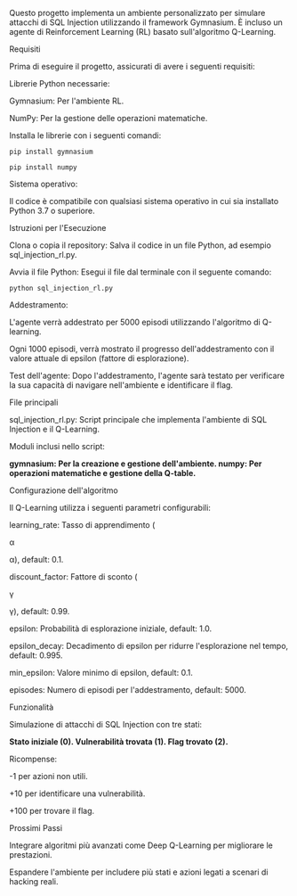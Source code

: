 Questo progetto implementa un ambiente personalizzato per simulare attacchi di SQL Injection utilizzando il framework Gymnasium. È incluso un agente di Reinforcement Learning (RL) basato sull'algoritmo Q-Learning.

  

Requisiti

  

Prima di eseguire il progetto, assicurati di avere i seguenti requisiti:

  

Librerie Python necessarie:

Gymnasium: Per l'ambiente RL.

NumPy: Per la gestione delle operazioni matematiche.

Installa le librerie con i seguenti comandi:

  

    pip install gymnasium
    
    pip install numpy

Sistema operativo:

Il codice è compatibile con qualsiasi sistema operativo in cui sia installato Python 3.7 o superiore.

  

Istruzioni per l'Esecuzione

  

Clona o copia il repository: Salva il codice in un file Python, ad esempio sql_injection_rl.py.

Avvia il file Python: Esegui il file dal terminale con il seguente comando:

    python sql_injection_rl.py

Addestramento:

L'agente verrà addestrato per 5000 episodi utilizzando l'algoritmo di Q-learning.

Ogni 1000 episodi, verrà mostrato il progresso dell'addestramento con il valore attuale di epsilon (fattore di esplorazione).

Test dell'agente: Dopo l'addestramento, l'agente sarà testato per verificare la sua capacità di navigare nell'ambiente e identificare il flag.

File principali

  

sql_injection_rl.py: Script principale che implementa l'ambiente di SQL Injection e il Q-Learning.

Moduli inclusi nello script:

**gymnasium: Per la creazione e gestione dell'ambiente.
numpy: Per operazioni matematiche e gestione della Q-table.**

Configurazione dell'algoritmo

  

Il Q-Learning utilizza i seguenti parametri configurabili:

  

learning_rate: Tasso di apprendimento (

α

α), default: 0.1.

discount_factor: Fattore di sconto (

γ

γ), default: 0.99.

epsilon: Probabilità di esplorazione iniziale, default: 1.0.

epsilon_decay: Decadimento di epsilon per ridurre l'esplorazione nel tempo, default: 0.995.

min_epsilon: Valore minimo di epsilon, default: 0.1.

episodes: Numero di episodi per l'addestramento, default: 5000.

Funzionalità

Simulazione di attacchi di SQL Injection con tre stati:

**Stato iniziale (0).
Vulnerabilità trovata (1).
Flag trovato (2).**

Ricompense:

-1 per azioni non utili.

+10 per identificare una vulnerabilità.

+100 per trovare il flag.

Prossimi Passi

Integrare algoritmi più avanzati come Deep Q-Learning per migliorare le prestazioni.

Espandere l'ambiente per includere più stati e azioni legati a scenari di hacking reali.
